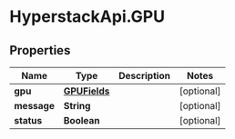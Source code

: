# HyperstackApi.GPU

## Properties

Name | Type | Description | Notes
------------ | ------------- | ------------- | -------------
**gpu** | [**GPUFields**](GPUFields.md) |  | [optional] 
**message** | **String** |  | [optional] 
**status** | **Boolean** |  | [optional] 


